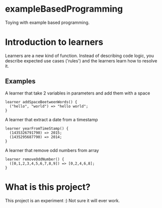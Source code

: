 # exampleBasedProgramming
Toying with example based programming.



# Introduction to learners

Learners are a new kind of function.
Instead of describing code logic, you describe expected use cases ('rules') and the learners learn how to resolve it.

## Examples

A learner that take 2 variables in parameters and add them with a space

    learner addSpaceBeetweenWords() {
      ("hello", "world") => "hello world";
    }

A learner that extract a date from a timestamp

    learner yearFromTimeStamp() {
      (1435326791790) => 2015;
      (1435295687790) => 2014;
    }

A learner that remove odd numbers from array

    learner removeOddNumber() {
      ([0,1,2,3,4,5,6,7,8,9]) => [0,2,4,6,8];
    }

# What is this project?

This project is an experiment :) Not sure it will ever work.
